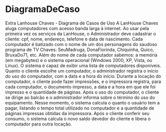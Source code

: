 # DiagramaDeCaso

Extra Lanhouse Chaves - Diagrama de Casos de Uso A LanHouse Chaves aluga computadores com acesso banda larga à internet. Ao usar pela primeira vez os serviços da LanHouse, o Administrador deve cadastrar o cliente: cpf, nome, endereço, telefone e data de nascimento. Cada computador é batizado com o nome de um dos personagens do saudoso programa de TV Chaves: SeuMadruga, DonaFlorinda, Chiquinha, Quico, BruxaDo71, etc.
Além do nome de cada computador sabemos: a memória (em megabytes) e o sistema operacional (Windows 2000, XP, Vista, ou Linux).
O sistema é capaz de exibir uma lista de computadores disponíveis. Quanto o cliente escolhe um computador, o administrador registra o início do uso do computador, com a data e a hora do início.
Durante a locação do computador, o cliente pode fazer impressões, e o impressora registra, para cada computador, o documento impresso, a data e a hora em que ele foi impresso e o quantidade de páginas.
Após o uso do computador, o cliente se dirige ao balcão e o administrador informa sobre o término do uso do equipamento. Nesse momento, o sistema calcula o quanto o usuário tem a pagar, listando o tempo total utilizado no computador e a quantidade de páginas impressas obtidas da impressora. Após o cliente conferir seu consumo, o sistema calcula o novo saldo devedor do cliente e libera o computador para outra locação.
